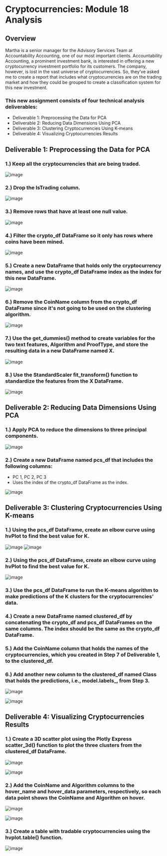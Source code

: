 # Cryptocurrencies: Module 18 Analysis

## Overview
Martha is a senior manager for the Advisory Services Team at Accountability Accounting, one of our most important clients. Accountability Accounting, a prominent investment bank, is interested in offering a new cryptocurrency investment portfolio for its customers. The company, however, is lost in the vast universe of cryptocurrencies. So, they’ve asked me to create a report that includes what cryptocurrencies are on the trading market and how they could be grouped to create a classification system for this new investment.

### This new assignment consists of four technical analysis deliverables:
* Deliverable 1: Preprocessing the Data for PCA
* Deliverable 2: Reducing Data Dimensions Using PCA
* Deliverable 3: Clustering Cryptocurrencies Using K-means
* Deliverable 4: Visualizing Cryptocurrencies Results

## Deliverable 1: Preprocessing the Data for PCA

### 1.) Keep all the cryptocurrencies that are being traded.

![image](https://user-images.githubusercontent.com/87340105/155916194-4c4e8881-f2be-4f51-b81c-7fc70cda7c29.png)

### 2.) Drop the IsTrading column.

![image](https://user-images.githubusercontent.com/87340105/155916288-75c08e35-fe8d-41eb-86f6-8b8c32c74be8.png)

### 3.) Remove rows that have at least one null value.

![image](https://user-images.githubusercontent.com/87340105/155916259-ac6db97d-d916-48b6-81a4-e2a8ae07a551.png)

### 4.) Filter the crypto_df DataFrame so it only has rows where coins have been mined.

![image](https://user-images.githubusercontent.com/87340105/155916354-967df177-64ce-4dab-82e6-80fc67af95da.png)

### 5.) Create a new DataFrame that holds only the cryptocurrency names, and use the crypto_df DataFrame index as the index for this new DataFrame.

![image](https://user-images.githubusercontent.com/87340105/155916375-b2c44097-28c4-4822-9cc9-bb9386422265.png)

### 6.) Remove the CoinName column from the crypto_df DataFrame since it's not going to be used on the clustering algorithm.

![image](https://user-images.githubusercontent.com/87340105/155916405-5ffe2b08-60c2-42de-b02e-fa95a59518ab.png)

### 7.) Use the get_dummies() method to create variables for the two text features, Algorithm and ProofType, and store the resulting data in a new DataFrame named X.

![image](https://user-images.githubusercontent.com/87340105/155916698-865d3a76-dc56-4524-861c-7860d06467cb.png)

### 8.) Use the StandardScaler fit_transform() function to standardize the features from the X DataFrame.

![image](https://user-images.githubusercontent.com/87340105/155916725-807ac384-32f2-478c-8181-27519d527686.png)

## Deliverable 2: Reducing Data Dimensions Using PCA

### 1.) Apply PCA to reduce the dimensions to three principal components.

![image](https://user-images.githubusercontent.com/87340105/155916862-cebaf284-fe41-40ef-8084-c15c8f2d480e.png)

### 2.) Create a new DataFrame named pcs_df that includes the following columns:
* PC 1, PC 2, PC 3
* Uses the index of the crypto_df DataFrame as the index.

![image](https://user-images.githubusercontent.com/87340105/155916962-9f16359a-4627-44f4-97ca-1d95906fb4ab.png)

## Deliverable 3: Clustering Cryptocurrencies Using K-means

### 1.) Using the pcs_df DataFrame, create an elbow curve using hvPlot to find the best value for K.

![image](https://user-images.githubusercontent.com/87340105/155917469-9fe870d2-fd73-4d6a-a3d4-67bfa94f3d13.png)
![image](https://user-images.githubusercontent.com/87340105/155917517-4e668761-176a-4207-9a1e-52190a0504b4.png)

### 2.) Using the pcs_df DataFrame, create an elbow curve using hvPlot to find the best value for K.

![image](https://user-images.githubusercontent.com/87340105/155917336-5105c259-3be8-4768-ad19-7f37bdfda347.png)

### 3.) Use the pcs_df DataFrame to run the K-means algorithm to make predictions of the K clusters for the cryptocurrencies’ data.
### 4.) Create a new DataFrame named clustered_df by concatenating the crypto_df and pcs_df DataFrames on the same columns. The index should be the same as the crypto_df DataFrame.
### 5.) Add the CoinName column that holds the names of the cryptocurrencies, which you created in Step 7 of Deliverable 1, to the clustered_df.
### 6.) Add another new column to the clustered_df named Class that holds the predictions, i.e., model.labels_, from Step 3.

![image](https://user-images.githubusercontent.com/87340105/155917585-a9af00c1-af20-4f2c-a44c-2c2cbea31c70.png)

![image](https://user-images.githubusercontent.com/87340105/155917603-dfbde660-6d87-45a6-95e4-f4d04924c1ab.png)

## Deliverable 4: Visualizing Cryptocurrencies Results

### 1.) Create a 3D scatter plot using the Plotly Express scatter_3d() function to plot the three clusters from the clustered_df DataFrame.

![image](https://user-images.githubusercontent.com/87340105/155918039-1872e95c-aa34-4b3a-91b8-607f68b16e3d.png)

![image](https://user-images.githubusercontent.com/87340105/155918141-501303c8-621a-43b7-99b7-e441187d1e55.png)

### 2.) Add the CoinName and Algorithm columns to the hover_name and hover_data parameters, respectively, so each data point shows the CoinName and Algorithm on hover.

![image](https://user-images.githubusercontent.com/87340105/155918430-dd521553-a8be-4218-97d4-90454fca5180.png)

![image](https://user-images.githubusercontent.com/87340105/155918640-1f8963c4-afc6-471d-b4cb-2568b66b7992.png)


### 3.) Create a table with tradable cryptocurrencies using the hvplot.table() function.

![image](https://user-images.githubusercontent.com/87340105/155918664-04d0743b-95a6-4fa3-93bd-7e79373e088b.png)








